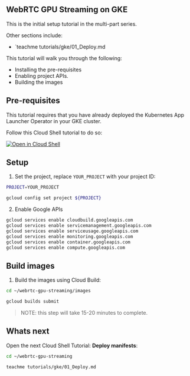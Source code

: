 ## WebRTC GPU Streaming on GKE

This is the initial setup tutorial in the multi-part series.

Other sections include: 

- `teachme tutorials/gke/01_Deploy.md

This tutorial will walk you through the following:

- Installing the pre-requisites
- Enabling project APIs.
- Building the images

## Pre-requisites

This tutorial requires that you have already deployed the Kubernetes App Launcher Operator in your GKE cluster.

Follow this Cloud Shell tutorial to do so:

[![Open in Cloud Shell](https://gstatic.com/cloudssh/images/open-btn.svg)](https://ssh.cloud.google.com/cloudshell/editor?cloudshell_git_repo=https%3A%2F%2Fsource.developers.google.com%2Fp%2Fcloud-ce-pso-shared-code%2Fr%2Fkube-app-launcher&cloudshell_git_branch=v1.0.0&cloudshell_tutorial=setup%2FREADME.md)

## Setup

1. Set the project, replace `YOUR_PROJECT` with your project ID:

```bash
PROJECT=YOUR_PROJECT
```

```bash
gcloud config set project ${PROJECT}
```

2. Enable Google APIs

```bash
gcloud services enable cloudbuild.googleapis.com
gcloud services enable servicemanagement.googleapis.com
gcloud services enable serviceusage.googleapis.com
gcloud services enable monitoring.googleapis.com
gcloud services enable container.googleapis.com
gcloud services enable compute.googleapis.com
```

## Build images

1. Build the images using Cloud Build:

```bash
cd ~/webrtc-gpu-streaming/images
```

```bash
gcloud builds submit
```

> NOTE: this step will take 15-20 minutes to complete.

## Whats next

Open the next Cloud Shell Tutorial: __Deploy manifests__:

```bash
cd ~/webrtc-gpu-streaming
```

```bash
teachme tutorials/gke/01_Deploy.md
```